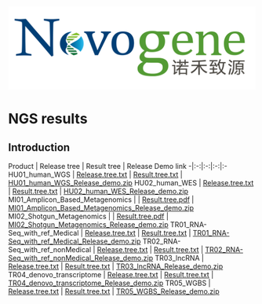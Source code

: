 ![logo](https://github.com/zanmer/NGS-data/blob/master/novogene-logo.png)

# NGS results

## Introduction

Product | Release tree | Result tree | Release Demo link
-|:-:|:-:|:-:|:-
HU01_human_WGS | [Release.tree.txt](https://github.com/novogene-europe/ngs_demo_releases/blob/master/HU01_human_WGS/Release.tree.txt) | [Result.tree.txt](https://github.com/novogene-europe/ngs_demo_releases/blob/master/HU01_human_WGS/Result.tree.txt) | [HU01_human_WGS_Release_demo.zip](https://hweu-ld.oss-eu-west-1.aliyuncs.com/demo/20190829165531/HU01_human_WGS_Release_demo.zip)
HU02_human_WES | [Release.tree.txt](https://github.com/novogene-europe/ngs_demo_releases/blob/master/HU02_human_WES/Release.tree.txt) | [Result.tree.txt](https://github.com/novogene-europe/ngs_demo_releases/blob/master/HU02_human_WES/Result.tree.txt) | [HU02_human_WES_Release_demo.zip](https://hweu-ld.oss-eu-west-1.aliyuncs.com/demo/20190829165533/HU02_human_WES_Release_demo.zip)
MI01_Amplicon_Based_Metagenomics |  | [Result.tree.pdf](https://github.com/novogene-europe/ngs_demo_releases/blob/master/MI01_Amplicon_Based_Metagenomics/Result.tree.pdf) | [MI01_Amplicon_Based_Metagenomics_Release_demo.zip](https://hweu-ld.oss-eu-west-1.aliyuncs.com/demo/20190829165533/MI01_Amplicon_Based_Metagenomics_Release_demo.zip)
MI02_Shotgun_Metagenomics |  | [Result.tree.pdf](https://github.com/novogene-europe/ngs_demo_releases/blob/master/MI02_Shotgun_Metagenomics/Result.tree.pdf) | [MI02_Shotgun_Metagenomics_Release_demo.zip](https://hweu-ld.oss-eu-west-1.aliyuncs.com/demo/20190829165535/MI02_Shotgun_Metagenomics_Release_demo.zip)
TR01_RNA-Seq_with_ref_Medical | [Release.tree.txt](https://github.com/novogene-europe/ngs_demo_releases/blob/master/TR01_RNA-Seq_with_ref_Medical/Release.tree.txt) | [Result.tree.txt](https://github.com/novogene-europe/ngs_demo_releases/blob/master/TR01_RNA-Seq_with_ref_Medical/Result.tree.txt) | [TR01_RNA-Seq_with_ref_Medical_Release_demo.zip](https://hweu-ld.oss-eu-west-1.aliyuncs.com/demo/20190829165537/TR01_RNA-Seq_with_ref_Medical_Release_demo.zip)
TR02_RNA-Seq_with_ref_nonMedical | [Release.tree.txt](https://github.com/novogene-europe/ngs_demo_releases/blob/master/TR02_RNA-Seq_with_ref_nonMedical/Release.tree.txt) | [Result.tree.txt](https://github.com/novogene-europe/ngs_demo_releases/blob/master/TR02_RNA-Seq_with_ref_nonMedical/Result.tree.txt) | [TR02_RNA-Seq_with_ref_nonMedical_Release_demo.zip](https://hweu-ld.oss-eu-west-1.aliyuncs.com/demo/20190829165538/TR02_RNA-Seq_with_ref_nonMedical_Release_demo.zip)
TR03_lncRNA | [Release.tree.txt](https://github.com/novogene-europe/ngs_demo_releases/blob/master/TR03_lncRNA/Release.tree.txt) | [Result.tree.txt](https://github.com/novogene-europe/ngs_demo_releases/blob/master/TR03_lncRNA/Result.tree.txt) | [TR03_lncRNA_Release_demo.zip](https://hweu-ld.oss-eu-west-1.aliyuncs.com/demo/20190829165539/TR03_lncRNA_Release_demo.zip)
TR04_denovo_transcriptome | [Release.tree.txt](https://github.com/novogene-europe/ngs_demo_releases/blob/master/TR04_denovo_transcriptome/Release.tree.txt) | [Result.tree.txt](https://github.com/novogene-europe/ngs_demo_releases/blob/master/TR04_denovo_transcriptome/Result.tree.txt) | [TR04_denovo_transcriptome_Release_demo.zip](https://hweu-ld.oss-eu-west-1.aliyuncs.com/demo/20190829165540/TR04_denovo_transcriptome_Release_demo.zip)
TR05_WGBS | [Release.tree.txt](https://github.com/novogene-europe/ngs_demo_releases/blob/master/TR05_WGBS/Release.tree.txt) | [Result.tree.txt](https://github.com/novogene-europe/ngs_demo_releases/blob/master/TR05_WGBS/Result.tree.txt) | [TR05_WGBS_Release_demo.zip](https://hweu-ld.oss-eu-west-1.aliyuncs.com/demo/20190829165544/TR05_WGBS_Release_demo.zip)




